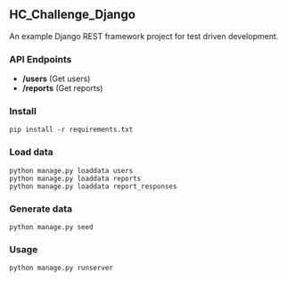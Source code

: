 ## HC_Challenge_Django

An example Django REST framework project for test driven development.

### API Endpoints

* **/users** (Get users)
* **/reports** (Get reports)

### Install 

    pip install -r requirements.txt

### Load data

    python manage.py loaddata users
    python manage.py loaddata reports
    python manage.py loaddata report_responses

### Generate data

    python manage.py seed

### Usage

    python manage.py runserver
